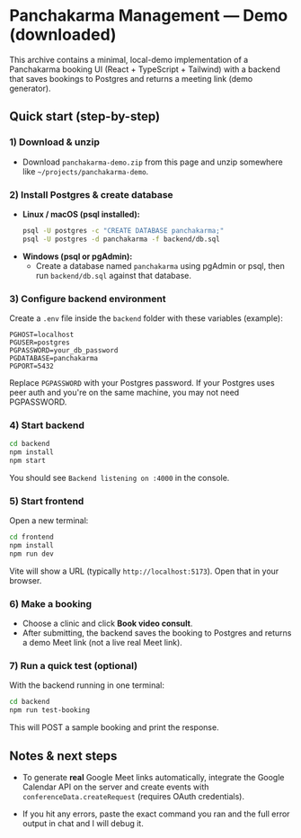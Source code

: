 # Panchakarma Management — Demo (downloaded)

This archive contains a minimal, local-demo implementation of a Panchakarma booking UI (React + TypeScript + Tailwind) with a backend that saves bookings to Postgres and returns a meeting link (demo generator).

## Quick start (step-by-step)

### 1) Download & unzip
- Download `panchakarma-demo.zip` from this page and unzip somewhere like `~/projects/panchakarma-demo`.

### 2) Install Postgres & create database
- **Linux / macOS (psql installed):**
  ```bash
  psql -U postgres -c "CREATE DATABASE panchakarma;"
  psql -U postgres -d panchakarma -f backend/db.sql
  ```
- **Windows (psql or pgAdmin):**
  - Create a database named `panchakarma` using pgAdmin or psql, then run `backend/db.sql` against that database.

### 3) Configure backend environment
Create a `.env` file inside the `backend` folder with these variables (example):
```
PGHOST=localhost
PGUSER=postgres
PGPASSWORD=your_db_password
PGDATABASE=panchakarma
PGPORT=5432
```
Replace `PGPASSWORD` with your Postgres password. If your Postgres uses peer auth and you're on the same machine, you may not need PGPASSWORD.

### 4) Start backend
```bash
cd backend
npm install
npm start
```
You should see `Backend listening on :4000` in the console.

### 5) Start frontend
Open a new terminal:
```bash
cd frontend
npm install
npm run dev
```
Vite will show a URL (typically `http://localhost:5173`). Open that in your browser.

### 6) Make a booking
- Choose a clinic and click **Book video consult**.
- After submitting, the backend saves the booking to Postgres and returns a demo Meet link (not a live real Meet link).

### 7) Run a quick test (optional)
With the backend running in one terminal:
```bash
cd backend
npm run test-booking
```
This will POST a sample booking and print the response.

## Notes & next steps
- To generate **real** Google Meet links automatically, integrate the Google Calendar API on the server and create events with `conferenceData.createRequest` (requires OAuth credentials).

- If you hit any errors, paste the exact command you ran and the full error output in chat and I will debug it.

